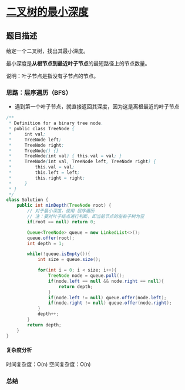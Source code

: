 # [二叉树的最小深度](二叉树的最小深度"[题目地址](https://leetcode.cn/problems/minimum-depth-of-binary-tree/description/)")

## 题目描述
给定一个二叉树，找出其最小深度。

最小深度是**从根节点到最近叶子节点**的最短路径上的节点数量。

说明：叶子节点是指没有子节点的节点。

### 思路：层序遍历（BFS）
- 遇到第一个叶子节点，就直接返回其深度，因为这是离根最近的叶子节点


```java
/**
 * Definition for a binary tree node.
 * public class TreeNode {
 *     int val;
 *     TreeNode left;
 *     TreeNode right;
 *     TreeNode() {}
 *     TreeNode(int val) { this.val = val; }
 *     TreeNode(int val, TreeNode left, TreeNode right) {
 *         this.val = val;
 *         this.left = left;
 *         this.right = right;
 *     }
 * }
 */
class Solution {
    public int minDepth(TreeNode root) {
        // 对于最小深度，使用 层序遍历
        // 注：要对叶子结点进行判断，即当前节点的左右子树为空
        if(root == null) return 0;

        Queue<TreeNode> queue = new LinkedList<>();
        queue.offer(root);
        int depth = 1;

        while(!queue.isEmpty()){
            int size = queue.size();

            for(int i = 0; i < size; i++){
                TreeNode node = queue.poll();
                if(node.left == null && node.right == null){
                    return depth;
                }
                if(node.left != null) queue.offer(node.left);
                if(node.right != null) queue.offer(node.right);
            }
            depth++;
        }
        return depth;
    }
}
```

#### 复杂度分析
时间复杂度：O(n)
空间复杂度：O(n)

### 总结